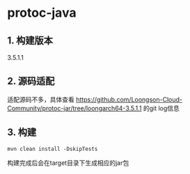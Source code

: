 # protoc-java

## 1. 构建版本
3.5.1.1

## 2. 源码适配
适配源码不多，具体查看 https://github.com/Loongson-Cloud-Community/protoc-jar/tree/loongarch64-3.5.1.1 的git log信息

## 3. 构建
```
mvn clean install -DskipTests
```
构建完成后会在target目录下生成相应的jar包
